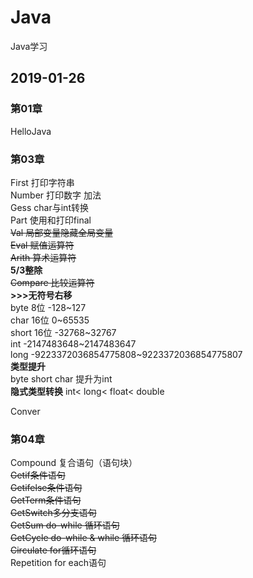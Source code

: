 # Java
Java学习

## 2019-01-26
### 第01章 
HelloJava
### 第03章
First 打印字符串  
Number 打印数字 加法  
Gess char与int转换  
Part 使用和打印final  
~~Val 局部变量隐藏全局变量~~  
~~Eval 赋值运算符~~  
~~Arith 算术运算符~~  
**5/3整除**  
~~Compare 比较运算符~~  
**>>>无符号右移**  
byte 8位 -128~127  
char 16位 0~65535  
short 16位 -32768~32767  
int -2147483648~2147483647  
long -9223372036854775808~9223372036854775807  
**类型提升**  
 byte short char 提升为int  
 **隐式类型转换**
 int< long< float< double  
  
Conver  

### 第04章
Compound 复合语句（语句块）  
~~Getif条件语句~~  
~~Getifelse条件语句~~  
~~GetTerm条件语句~~  
~~GetSwitch多分支语句~~  
~~GetSum do-while 循环语句~~  
~~GetCycle do-while & while 循环语句~~  
~~Circulate for循环语句~~  
Repetition for each语句

